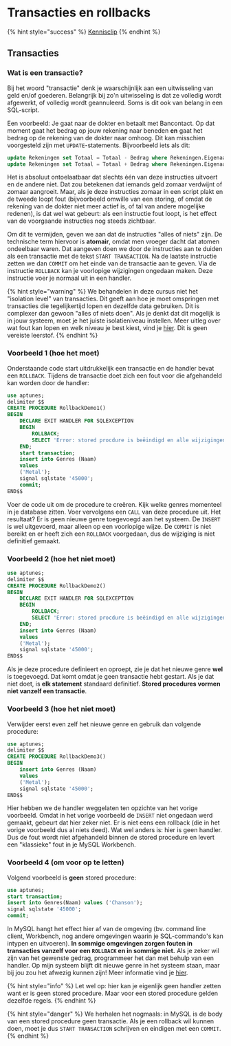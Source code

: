 # Transacties en rollbacks

{% hint style="success" %}
[Kennisclip](https://ap.cloud.panopto.eu/Panopto/Pages/Viewer.aspx?id=63f094e8-a235-4ad9-b4ff-ad2501041c5e)
{% endhint %}

## Transacties

### Wat is een transactie?

Bij het woord "transactie" denk je waarschijnlijk aan een uitwisseling van geld en/of goederen. Belangrijk bij zo'n uitwisseling is dat ze volledig wordt afgewerkt, of volledig wordt geannuleerd. Soms is dit ook van belang in een SQL-script.

Een voorbeeld: Je gaat naar de dokter en betaalt met Bancontact. Op dat moment gaat het bedrag op jouw rekening naar beneden **en** gaat het bedrag op de rekening van de dokter naar omhoog. Dit kan misschien voorgesteld zijn met `UPDATE`-statements. Bijvoorbeeld iets als dit:

```sql
update Rekeningen set Totaal = Totaal - Bedrag where Rekeningen.Eigenaars_Id = <id-patient>;
update Rekeningen set Totaal = Totaal + Bedrag where Rekeningen.Eigenaars_Id = <id-arts>;
```

Het is absoluut ontoelaatbaar dat slechts één van deze instructies uitvoert en de andere niet. Dat zou betekenen dat iemands geld zomaar verdwijnt of zomaar aangroeit. Maar, als je deze instructies zomaar in een script plakt en de tweede loopt fout \(bijvoorbeeld omwille van een storing, of omdat de rekening van de dokter niet meer actief is, of tal van andere mogelijke redenen\), is dat wel wat gebeurt: als een instructie fout loopt, is het effect van de voorgaande instructies nog steeds zichtbaar.

Om dit te vermijden, geven we aan dat de instructies "alles of niets" zijn. De technische term hiervoor is **atomair**, omdat men vroeger dacht dat atomen ondeelbaar waren. Dat aangeven doen we door de instructies aan te duiden als een transactie met de tekst `START TRANSACTION`. Na de laatste instructie zetten we dan `COMMIT` om het einde van de transactie aan te geven. Via de instructie `ROLLBACK` kan je voorlopige wijzigingen ongedaan maken. Deze instructie voer je normaal uit in een handler.

{% hint style="warning" %}
We behandelen in deze cursus niet het "isolation level" van transacties. Dit geeft aan hoe je moet omspringen met transacties die tegelijkertijd lopen en dezelfde data gebruiken. Dit is complexer dan gewoon "alles of niets doen". Als je denkt dat dit mogelijk is in jouw systeem,  moet je het juiste isolatieniveau instellen. Meer uitleg over wat fout kan lopen en welk niveau je best kiest, vind je [hier](https://www.youtube.com/watch?v=-gxyut1VLcs&t=229s). Dit is geen vereiste leerstof.
{% endhint %}

### Voorbeeld 1 \(hoe het moet\)

Onderstaande code start uitdrukkelijk een transactie en de handler bevat een `ROLLBACK`. Tijdens de transactie doet zich een fout voor die afgehandeld kan worden door de handler:

```sql
use aptunes;
delimiter $$
CREATE PROCEDURE RollbackDemo1()
BEGIN
    DECLARE EXIT HANDLER FOR SQLEXCEPTION
    BEGIN
        ROLLBACK;
        SELECT 'Error: stored procdure is beëindigd en alle wijzigingen zijn ongedaan gemaakt.';
    END;
    start transaction;
    insert into Genres (Naam)
    values
    ('Metal');
    signal sqlstate '45000';
    commit;
END$$
```

Voer de code uit om de procedure te creëren. Kijk welke genres momenteel in je database zitten. Voer vervolgens een `CALL` van deze procedure uit. Het resultaat? Er is geen nieuwe genre toegevoegd aan het systeem. De `INSERT` is wel uitgevoerd, maar alleen op een voorlopige wijze. De `COMMIT` is niet bereikt en er heeft zich een `ROLLBACK` voorgedaan, dus de wijziging is niet definitief gemaakt.

### Voorbeeld 2 \(hoe het niet moet\)

```sql
use aptunes;
delimiter $$
CREATE PROCEDURE RollbackDemo2()
BEGIN
    DECLARE EXIT HANDLER FOR SQLEXCEPTION
    BEGIN
        ROLLBACK;
        SELECT 'Error: stored procdure is beëindigd en alle wijzigingen zijn ongedaan gemaakt.';
    END;
    insert into Genres (Naam)
    values
    ('Metal');
    signal sqlstate '45000';
END$$
```

Als je deze procedure definieert en oproept, zie je dat het nieuwe genre **wel** is toegevoegd. Dat komt omdat je geen transactie hebt gestart. Als je dat niet doet, is **elk statement** standaard definitief. **Stored procedures vormen niet vanzelf een transactie**.

### Voorbeeld 3 \(hoe het niet moet\)

Verwijder eerst even zelf het nieuwe genre en gebruik dan volgende procedure:

```sql
use aptunes;
delimiter $$
CREATE PROCEDURE RollbackDemo3()
BEGIN
    insert into Genres (Naam)
    values
    ('Metal');
    signal sqlstate '45000';
END$$
```

Hier hebben we de handler weggelaten ten opzichte van het vorige voorbeeld. Omdat in het vorige voorbeeld de `INSERT` niet ongedaan werd gemaakt, gebeurt dat hier zeker niet. Er is niet eens een rollback \(die in het vorige voorbeeld dus al niets deed\). Wat wel anders is: hier is geen handler. Dus de fout wordt niet afgehandeld binnen de stored procedure en levert een "klassieke" fout in je MySQL Workbench.

### Voorbeeld 4 \(om voor op te letten\)

Volgend voorbeeld is **geen** stored procedure:

```sql
use aptunes;
start transaction;
insert into Genres(Naam) values ('Chanson');
signal sqlstate '45000';
commit;
```

In MySQL hangt het effect hier af van de omgeving \(bv. command line client, Workbench, nog andere omgevingen waarin je SQL-commando's kan intypen en uitvoeren\). **In sommige omgevingen zorgen fouten in transacties vanzelf voor een `ROLLBACK` en in sommige niet.** Als je zeker wil zijn van het gewenste gedrag, programmeer het dan met behulp van een handler. Op mijn systeem blijft dit nieuwe genre in het systeem staan, maar bij jou zou het afwezig kunnen zijn! Meer informatie vind je [hier](https://stackoverflow.com/questions/6121917/automatic-rollback-if-commit-transaction-is-not-reached).

{% hint style="info" %}
Let wel op: hier kan je eigenlijk geen handler zetten want er is geen stored procedure. Maar voor een stored procedure gelden dezelfde regels.
{% endhint %}

{% hint style="danger" %}
We herhalen het nogmaals: in MySQL is de body van een stored procedure geen transactie. Als je een rollback wil kunnen doen, moet je dus `START TRANSACTION` schrijven en eindigen met een `COMMIT`.
{% endhint %}

